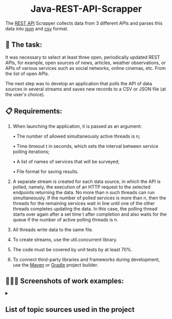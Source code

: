 <div align="center">
  <h1>
    Java-REST-API-Scrapper
  </h1>
</div>

The [REST API](https://gb.ru/blog/rest-api/) Scrapper collects data from 3 different APIs and parses this data into [json](https://en.wikipedia.org/wiki/JSON) and [csv](https://learn.openwaterfoundation.org/owf-learn-csv/csv-syntax/) format.

## 🎯 The task:
It was necessary to select at least three open, periodically updated REST APIs, for example, open sources of news, articles, weather observations, or APIs of various services such as social networks, online cinemas, etc. From the list of open APIs.

The next step was to develop an application that polls the API of data sources in several streams and saves new records to a CSV or JSON file (at the user's choice).

## 📋 Requirements:
1) When launching the application, it is passed as an argument:

    • The number of allowed simultaneously active threads is n;

    • Time timeout t in seconds, which sets the interval between service polling iterations;

    • A list of names of services that will be surveyed;

    • File format for saving results.

2) A separate stream is created for each data source, in which the API is polled, namely, the execution of an HTTP request to the selected endpoints returning the data. No more than n such threads can run simultaneously. If the number of polled services is more than n, then the threads for the remaining services wait in line until one of the other threads completes updating the data. In this case, the polling thread starts over again after a set time t after completion and also waits for the queue if the number of active polling threads is n.
3) All threads write data to the same file.
4) To create streams, use the util.concurrent library.
5) The code must be covered by unit tests by at least 70%.
6) To connect third-party libraries and frameworks during development, use the [Maven](https://maven.apache.org/what-is-maven.html) or [Gradle](https://gradle.org) project builder.

## 🧑🏻‍💻 Screenshots of work examples:


<details>
  <summary><h2>List of topic sources used in the project</h2></summary>

  1. About the [REST API](https://yandex.cloud/ru/docs/glossary/rest-api)

2. About the [JSON format](https://tproger.ru/articles/chto-takoe-json-vvedenie)

3. The [Jackson library](https://www.baeldung.com/jackson-object-mapper-tutorial) for working with JSON
   
4. [Apache HttpClient](https://www.baeldung.com/apache-httpclient-cookbook) [HTTP client](https://mvnrepository.com/artifact/org.apache.httpcomponents.client5/httpclient5), which can be used to generate requests to [endpoints](https://habr.com/ru/companies/umbrellaitcom/articles/423591/).
</details>
